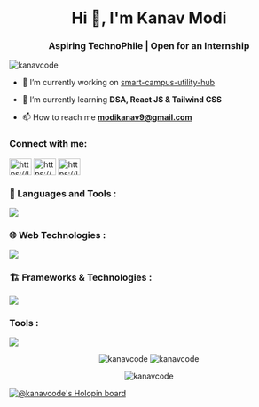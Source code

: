 <h1 align="center">Hi 👋, I'm Kanav Modi</h1>

<h3 align="center">Aspiring TechnoPhile | Open for an Internship</h3>

<p align="left"> <img src="https://komarev.com/ghpvc/?username=kanavcode&label=Profile%20views&color=059df5&style=flat" alt="kanavcode" /> </p>

- 🔭 I’m currently working on [smart-campus-utility-hub](https://github.com/KanavCode/smart-campus-utility-hub)

- 🌱 I’m currently learning **DSA, React JS & Tailwind CSS**

- 📫 How to reach me **modikanav9@gmail.com**

<h3 align="left">Connect with me:</h3>
<p align="left">
<a href="https://linkedin.com/in/https://linkedin.com/in/kanavmodi" target="blank"><img align="center" src="https://raw.githubusercontent.com/rahuldkjain/github-profile-readme-generator/master/src/images/icons/Social/linked-in-alt.svg" alt="https://linkedin.com/in/kanavmodi" height="30" width="40" /></a>
<a href="https://www.codechef.com/users/https://www.codechef.com/users/kanavcode" target="blank"><img align="center" src="https://cdn.jsdelivr.net/npm/simple-icons@3.1.0/icons/codechef.svg" alt="https://www.codechef.com/users/kanavcode" height="30" width="40" /></a>
<a href="https://www.leetcode.com/https://leetcode.com/u/kanav_modi_2006" target="blank"><img align="center" src="https://raw.githubusercontent.com/rahuldkjain/github-profile-readme-generator/master/src/images/icons/Social/leet-code.svg" alt="https://leetcode.com/u/kanav_modi_2006" height="30" width="40" /></a>
</p>

<h3 align="left">🚀 Languages and Tools : </h3>
  <a>
    <img src="https://skillicons.dev/icons?i=c,cpp,java,python,rust" />
  </a>
  
<h3 align="left">🌐 Web Technologies :  </h3>
  <a>
    <img src="https://skillicons.dev/icons?i=html,css,js,ts,bootstrap" />
  </a>
<!-- git,github,mongodb,mysql -->
<h3 align="left">🏗️ Frameworks & Technologies : </h3>
  <a>
    <img src="https://skillicons.dev/icons?i=react,nextjs,express,tailwind,tensorflow" />
  </a>
<h3 align="left">Tools : </h3>
  <a>
    <img src="https://skillicons.dev/icons?i=git,github,vscode,postman" />
  </a>

<p align="center">
  <img src="https://github-readme-stats.vercel.app/api?username=kanavcode&show_icons=true&theme=dark&locale=en" alt="kanavcode" />
  <img src="https://github-readme-streak-stats.herokuapp.com/?user=kanavcode&theme=dark" alt="kanavcode" />
</p>

<p align="center">
  <img src="https://github-readme-stats.vercel.app/api/top-langs?username=kanavcode&show_icons=true&theme=dark&locale=en&layout=compact" alt="kanavcode" />
</p>


[![@kanavcode's Holopin board](https://holopin.me/kanavcode)](https://holopin.io/@kanavcode)
